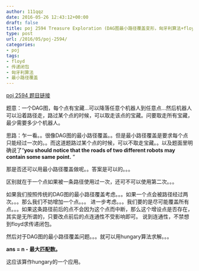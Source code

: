 ```yaml
---
author: 111qqz
date: 2016-05-26 12:43:12+00:00
draft: false
title: poj 2594 Treasure Exploration (DAG图最小路径覆盖变形，匈牙利算法+floyd求传递闭包)
type: post
url: /2016/05/poj-2594/
categories:
- poj
tags:
- floyd
- 传递闭包
- 匈牙利算法
- 最小路径覆盖
---
```


[poj 2594 题目链接](http://poj.org/problem?id=2594)

题意：一个DAG图，每个点有宝藏...可以降落任意个机器人到任意点...然后机器人可以沿着路径走，路过某个点的时候，可以取走该点的宝藏。问要取走所有宝藏，最少需要多少个机器人。

思路：乍一看。。很像DAG图的最小路径覆盖。。但是最小路径覆盖是要求每个点只能经过一次的。。而这道题路过某个点的时候，可以不取走宝藏。。以及题面里明确说了“**you should notice that the roads of two different robots may contain some same point.** ”

那是否还可以用最小路径覆盖做呢。。答案是可以的。。。

区别就在于一个点如果被一条路径使用过一次，还可不可以使用第二次。。。

如果我们按照传统的DAG图的最小路径覆盖考虑。。。如果一个点会被路径经过两次。。。那么我们不妨增加一个点。。。 进一步考虑。。。我们要的是尽可能覆盖所有点。。。如果这条路径前后的点不会因为这个点而中断，那么这个增设点是否存在，其实是无所谓的，只要改点前后的点连通性不受影响即可。 说到连通性，不禁想到floyd求传递闭包。



然后对于DAG图的最小路径覆盖问题。。。就可以用hungary算法求解。。。

**ans = n - 最大匹配数。**

这应该算作hungary的一个应用。


